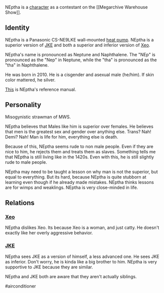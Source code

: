 NEptha is a [character](Characters) as a contestant on the [[Megarchive Warehouse Show]].

## Identity

NEptha is a Panasonic CS-NE9LKE wall-mounted [heat pump](Air%20Conditioners.md). NEptha is a superior version of [JKE](JKE.md) and both a superior and inferior version of [Xeo](Xeo.md).

NEptha's name is pronounced as Neptune and Naphthalene. The "NEp" is pronounced as the "Nep" in Neptune, while the "tha" is pronounced as the "tha" in Naphthalene.

He was born in 2010. He is a cisgender and asexual male (he/him).
If skin color mattered, he silver.

[This](panasonic-amber-gemstone-ironoxide-deice-2010_cs-ne9lke.pdf) is NEptha's reference manual.

## Personality

Misogynistic strawman of MWS.

NEptha believes that Males like him is superior over females. He believes that men is the greatest sex and gender over anything else. Trans? Nah! Demi? Nah! Man is life for him, everything else is death.

Because of this, NEptha seems rude to non male people. Even if they are nice to him, he rejects them and treats them as slaves. Something tells me that NEptha is still living like in the 1420s. Even with this, he is still slightly rude to male people.

NEptha may need to be taught a lesson on why man is not the superior, but equal to everything. But its hard, because NEptha is quite stubborn at learning even though if he already  made mistakes. NEptha thinks lessons are for wimps and weaklings. NEptha is very close-minded in life.

## Relations

### [Xeo](Xeo.md)
NEptha dislikes Xeo. Its because Xeo is a woman, and just catty. He doesn't exactly like her overly aggressive behavior.

### [JKE](JKE.md)
NEptha sees JKE as a version of himself, a less advanced one. He sees JKE as inferior. Don't worry, he is kinda like a big brother to him. NEptha is very supportive to JKE because they are similar.

NEptha and JKE both are aware that they aren't actually siblings.

#airconditioner 
